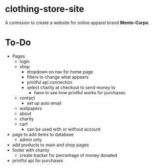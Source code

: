 # clothing-store-site
A comission to create a website for online apparel brand **Mente-Corpo**.

# To-Do
- Pages
    - login
    - shop
        - dropdown on nav for home page
        - filters to change what appears
        - printful api connection
        - select charity at checkout to send money to
            - have to see how printful works for purchases
    - contact
        - set up auto email
    - wallpapers
    - about
    - charity
    - cart
        - can be used with or without account
- page to add items to database
    - admin only
- add products to main and shop pages
- footer with charity
    - create tracker for percentage of money donated
- printful api for purchases




